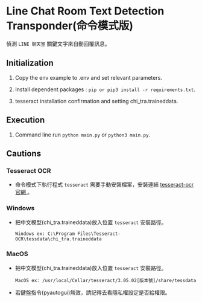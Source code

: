 ﻿# Line Chat Room Text Detection Transponder(命令模式版)

偵測 `LINE 聊天室` 關鍵文字來自動回覆訊息。

## Initialization

1. Copy the env example to .env and set relevant parameters.

2. Install dependent packages : `pip or pip3 install -r requirements.txt`.

3. tesseract installation confirmation and setting chi_tra.traineddata.

## Execution

1. Command line run `python main.py` or `python3 main.py`.

## Cautions

### Tesseract OCR

* 命令模式下執行程式 `tesseract` 需要手動安裝檔案，安裝連結 <a href="https://tesseract-ocr.github.io/tessdoc/Installation.html">tesseract-ocr 官網 </a>。

###  Windows

*  把中文模型(chi_tra.traineddata)放入位置 `tesseract` 安裝路徑。

    ```
    Windows ex: C:\Program Files\Tesseract-OCR\tessdata\chi_tra.traineddata 
    ```
### MacOS

* 把中文模型(chi_tra.traineddata)放入位置 `tesseract` 安裝路徑。
   
   ```
   MacOS ex: /usr/local/Cellar/tesseract/3.05.02[版本號]/share/tessdata
   ```

* 若鍵盤指令(pyautogui)無效，請記得去看隱私權設定是否給權限。

